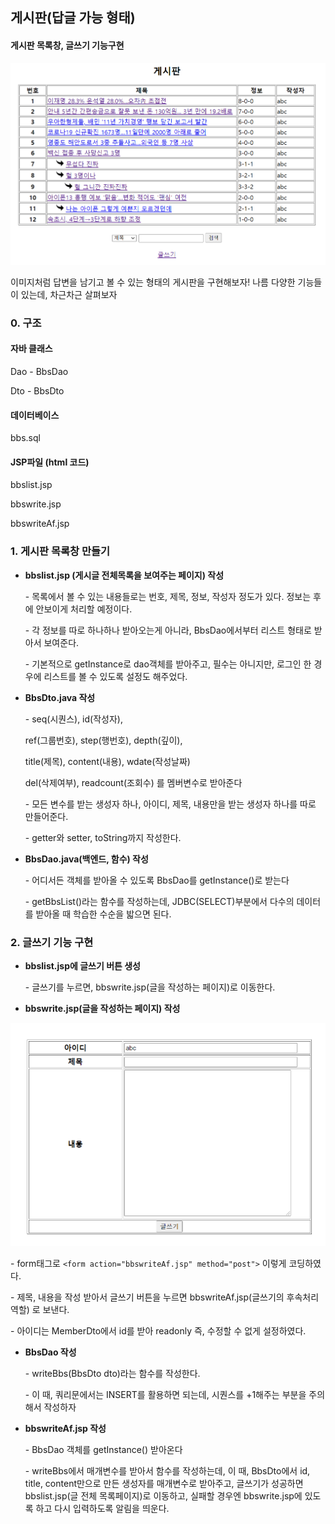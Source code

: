 ## 게시판(답글 가능 형태)

#### 게시판 목록창, 글쓰기 기능구현

![image-20211004212320273](Web_2.assets/image-20211004212320273.png)

이미지처럼 답변을 남기고 볼 수 있는 형태의 게시판을 구현해보자! 나름 다양한 기능들이 있는데, 차근차근 살펴보자

### 0. 구조

#### 자바 클래스

Dao - BbsDao

Dto - BbsDto

#### 데이터베이스

bbs.sql

#### JSP파일 (html 코드)

bbslist.jsp

bbswrite.jsp

bbswriteAf.jsp



### 1. 게시판 목록창 만들기 

- **bbslist.jsp (게시글 전체목록을 보여주는 페이지) 작성**

  \- 목록에서 볼 수 있는 내용들로는 번호, 제목, 정보, 작성자 정도가 있다. 정보는 후에 안보이게 처리할 예정이다. 

  \- 각 정보를 따로 하나하나 받아오는게 아니라, BbsDao에서부터 리스트 형태로 받아서 보여준다.

  \- 기본적으로 getInstance로 dao객체를 받아주고, 필수는 아니지만, 로그인 한 경우에 리스트를 볼 수 있도록 설정도 해주었다. 

  

- **BbsDto.java 작성**

  \- seq(시퀀스), id(작성자), 

  ref(그룹번호), step(행번호), depth(깊이), 

  title(제목), content(내용), wdate(작성날짜)

  del(삭제여부), readcount(조회수) 를 멤버변수로 받아준다

  \-  모든 변수를 받는 생성자 하나, 아이디, 제목, 내용만을 받는 생성자 하나를 따로 만들어준다. 

  \- getter와 setter, toString까지 작성한다. 

  

- **BbsDao.java(백엔드, 함수) 작성**

  \- 어디서든 객체를 받아올 수 있도록 BbsDao를 getInstance()로 받는다

  \- getBbsList()라는 함수를 작성하는데, JDBC(SELECT)부분에서 다수의 데이터를 받아올 때 학습한 수순을 밟으면 된다. 

  

### 2. 글쓰기 기능 구현 

- **bbslist.jsp에 글쓰기 버튼 생성** 

  \- 글쓰기를 누르면, bbswrite.jsp(글을 작성하는 페이지)로 이동한다.

  

- **bbswrite.jsp(글을 작성하는 페이지) 작성**

<img src="Web_2.assets/image-20211004215201777.png" alt="image-20211004215201777" style="zoom: 50%;" />

\- form태그로 `<form action="bbswriteAf.jsp" method="post">` 이렇게 코딩하였다.

\- 제목, 내용을 작성 받아서 글쓰기 버튼을 누르면 bbswriteAf.jsp(글쓰기의 후속처리 역할) 로 보낸다.

\- 아이디는 MemberDto에서 id를 받아 readonly 즉, 수정할 수 없게 설정하였다. 

 

- **BbsDao 작성** 

  \- writeBbs(BbsDto dto)라는 함수를 작성한다. 

  \- 이 때, 쿼리문에서는 INSERT를 활용하면 되는데,  시퀀스를 +1해주는 부분을 주의해서 작성하자

 

- **bbswriteAf.jsp 작성**

  \- BbsDao 객체를 getInstance() 받아온다

  \- writeBbs에서 매개변수를 받아서 함수를 작성하는데, 이 때, BbsDto에서 id, title, content만으로 만든 생성자를 매개변수로 받아주고, 글쓰기가 성공하면 bbslist.jsp(글 전체 목록페이지)로 이동하고, 실패할 경우엔 bbswrite.jsp에 있도록 하고 다시 입력하도록 알림을 띄운다. 

